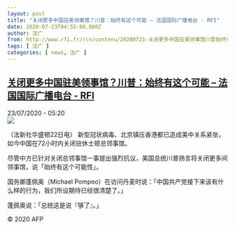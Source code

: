 ```yaml
---
layout: post
title: "关闭更多中国驻美领事馆？川普：始终有这个可能 – 法国国际广播电台 - RFI"
date: 2020-07-23T04:55:08.000Z
author: 法广
from: http://www.rfi.fr//cn/contenu/20200723-关闭更多中国驻美领事馆川普始终有这个可能
tags: [ 法广 ]
categories: [ news, 法广 ]
---
```

<!--1595480108000-->
[关闭更多中国驻美领事馆？川普：始终有这个可能 – 法国国际广播电台 - RFI](http://www.rfi.fr//cn/contenu/20200723-%E5%85%B3%E9%97%AD%E6%9B%B4%E5%A4%9A%E4%B8%AD%E5%9B%BD%E9%A9%BB%E7%BE%8E%E9%A2%86%E4%BA%8B%E9%A6%86%E5%B7%9D%E6%99%AE%E5%A7%8B%E7%BB%88%E6%9C%89%E8%BF%99%E4%B8%AA%E5%8F%AF%E8%83%BD)
------

<div>
<div>23/07/2020 - 05:20</div><img src="https://s.rfi.fr/media/display/f6bb80c8-cc96-11ea-9e19-005056bf87d6/w:310/p:16x9/int0003b.200723112006.jpg"><div class="t-content__body u-clearfix"><div class="m-interstitial"></div><p>（法新社华盛顿22日电）    新型冠状病毒、北京镇压香港都已造成美中关系紧张，如今中国在72小时内关闭驻休士顿总领事馆。</p><p>    尽管中方已针对关闭总领事馆一事提出强烈抗议，美国总统川普扬言将关闭更多间领事馆，说「始终有这个可能性」。</p><p>    国务卿蓬佩奥（Michael Pompeo）在访问丹麦时说：「中国共产党接下来该有什么样的行为，我们所设期待已经很清楚了。」</p><p>    蓬佩奥说：「总统这是说『够了』。」</p><p class="t-copyright">© 2020 AFP</p>        </div>
</div>
